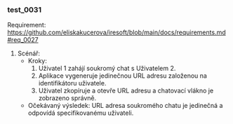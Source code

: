### test_0031

Requirement: https://github.com/eliskakucerova/iresoft/blob/main/docs/requirements.md#req_0027

1. Scénář:
   - Kroky:
      1. Uživatel 1 zahájí soukromý chat s Uživatelem 2.
      2. Aplikace vygeneruje jedinečnou URL adresu založenou na identifikátoru uživatele.
      3. Uživatel zkopíruje a otevře URL adresu a chatovací vlákno je zobrazeno správně.
   - Očekávaný výsledek: URL adresa soukromého chatu je jedinečná a odpovídá specifikovanému uživateli.
